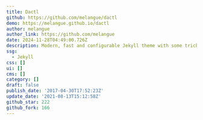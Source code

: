 ```yaml
---
title: Dactl
github: https://github.com/melangue/dactl
demo: https://melangue.github.io/dactl
author: melangue
author_link: https://github.com/melangue
date: 2024-11-28T04:49:00.726Z
description: Modern, fast and configurable Jekyll theme with some tricks up it's sleeve.
ssg:
  - Jekyll
css: []
ui: []
cms: []
category: []
draft: false
publish_date: '2017-04-30T17:52:23Z'
update_date: '2021-08-13T15:12:58Z'
github_star: 222
github_fork: 166
---
```

